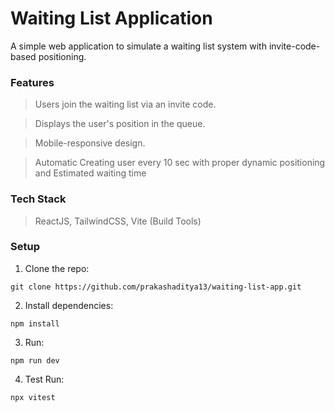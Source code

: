 # Waiting List Application

A simple web application to simulate a waiting list system with invite-code-based positioning.

### Features

> Users join the waiting list via an invite code.

> Displays the user's position in the queue.

> Mobile-responsive design.

> Automatic Creating user every 10 sec with proper dynamic positioning and Estimated waiting time


### Tech Stack

> ReactJS, TailwindCSS, Vite (Build Tools)


### Setup

1. Clone the repo:
```
git clone https://github.com/prakashaditya13/waiting-list-app.git
```

2. Install dependencies:
```
npm install
```

3. Run:
```
npm run dev
```

4. Test Run:
```
npx vitest
```





